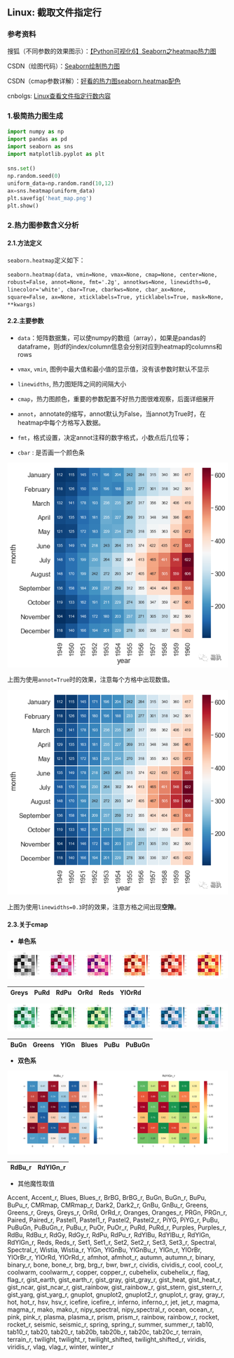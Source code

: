 ## Linux: 截取文件指定行

### 参考资料

搜狐（不同参数的效果图示）：[【Python可视化6】Seaborn之heatmap热力图 ](https://www.sohu.com/a/363425628_654419)

CSDN（绘图代码）：[Seaborn绘制热力图](https://blog.csdn.net/weixin_39667003/article/details/86518673)

CSDN（cmap参数详解）：[好看的热力图seaborn.heatmap配色](https://blog.csdn.net/weixin_39777626/article/details/95892284)



cnbolgs: [Linux查看文件指定行数内容](https://www.cnblogs.com/zeke-python-road/p/9455048.html)

### 1.极简热力图生成

```python
import numpy as np
import pandas as pd
import seaborn as sns
import matplotlib.pyplot as plt
 
sns.set()
np.random.seed(0)
uniform_data=np.random.rand(10,12)
ax=sns.heatmap(uniform_data)
plt.savefig('heat_map.png')
plt.show()
```

### 2.热力图参数含义分析

#### 2.1.方法定义

`seaborn.heatmap`定义如下：

`seaborn.heatmap(data, vmin=None, vmax=None, cmap=None, center=None, robust=False, annot=None, fmt='.2g', annotkws=None, linewidths=0, linecolor='white', cbar=True, cbarkws=None, cbar_ax=None, square=False, ax=None, xticklabels=True, yticklabels=True, mask=None, **kwargs) `

#### 2.2.主要参数

* `data`：矩阵数据集，可以使numpy的数组（array），如果是pandas的dataframe，则df的index/column信息会分别对应到heatmap的columns和rows

* `vmax`, `vmin`, 图例中最大值和最小值的显示值，没有该参数时默认不显示

* `linewidths`, 热力图矩阵之间的间隔大小

* `cmap`，热力图颜色，重要的参数配置不好热力图很难观察，后面详细展开

* `annot`，annotate的缩写，annot默认为False，当annot为True时，在heatmap中每个方格写入数据。
 
* `fmt`，格式设置，决定annot注释的数字格式，小数点后几位等；

* `cbar` : 是否画一个颜色条

![](/assets/eda002_01.png)

上图为使用`annot=True`时的效果，注意每个方格中出现数值。

![](/assets/eda002_02.png)

上图为使用`linewidths=0.3`时的效果，注意方格之间出现**空隙**。


#### 2.3.关于cmap

* **单色系**

![](/assets/eda002_03.png)

| Greys | PuRd | RdPu | OrRd | Reds | YlOrRd |
| :--: | -- | -- | -- | -- | -- |

![](/assets/eda002_04.png)

| BuGn | Greens | YlGn | Blues | PuBu | PuBuGn |
| :--: | -- | -- | -- | -- | -- |

* **双色系**

![](/assets/eda002_05.png)

| RdBu_r | RdYlGn_r | 
| :--: | -- | 

* 其他魔性取值

Accent, Accent_r, Blues, Blues_r, BrBG, BrBG_r, BuGn, BuGn_r, BuPu, BuPu_r, CMRmap, CMRmap_r, Dark2, Dark2_r, GnBu, GnBu_r, Greens, Greens_r, Greys, Greys_r, OrRd, OrRd_r, Oranges, Oranges_r, PRGn, PRGn_r, Paired, Paired_r, Pastel1, Pastel1_r, Pastel2, Pastel2_r, PiYG, PiYG_r, PuBu, PuBuGn, PuBuGn_r, PuBu_r, PuOr, PuOr_r, PuRd, PuRd_r, Purples, Purples_r, RdBu, RdBu_r, RdGy, RdGy_r, RdPu, RdPu_r, RdYlBu, RdYlBu_r, RdYlGn, RdYlGn_r, Reds, Reds_r, Set1, Set1_r, Set2, Set2_r, Set3, Set3_r, Spectral, Spectral_r, Wistia, Wistia_r, YlGn, YlGnBu, YlGnBu_r, YlGn_r, YlOrBr, YlOrBr_r, YlOrRd, YlOrRd_r, afmhot, afmhot_r, autumn, autumn_r, binary, binary_r, bone, bone_r, brg, brg_r, bwr, bwr_r, cividis, cividis_r, cool, cool_r, coolwarm, coolwarm_r, copper, copper_r, cubehelix, cubehelix_r, flag, flag_r, gist_earth, gist_earth_r, gist_gray, gist_gray_r, gist_heat, gist_heat_r, gist_ncar, gist_ncar_r, gist_rainbow, gist_rainbow_r, gist_stern, gist_stern_r, gist_yarg, gist_yarg_r, gnuplot, gnuplot2, gnuplot2_r, gnuplot_r, gray, gray_r, hot, hot_r, hsv, hsv_r, icefire, icefire_r, inferno, inferno_r, jet, jet_r, magma, magma_r, mako, mako_r, nipy_spectral, nipy_spectral_r, ocean, ocean_r, pink, pink_r, plasma, plasma_r, prism, prism_r, rainbow, rainbow_r, rocket, rocket_r, seismic, seismic_r, spring, spring_r, summer, summer_r, tab10, tab10_r, tab20, tab20_r, tab20b, tab20b_r, tab20c, tab20c_r, terrain, terrain_r, twilight, twilight_r, twilight_shifted, twilight_shifted_r, viridis, viridis_r, vlag, vlag_r, winter, winter_r



